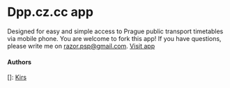 # Dpp.cz.cc app
Designed for easy and simple access to Prague public transport timetables via mobile phone.
You are welcome to fork this app! If you have questions, please write me on razor.psp@gmail.com. [Visit app](http://dpp.cz.cc/about)

#### Authors
[]: 
[Kirs](https://github.com/kirs/)